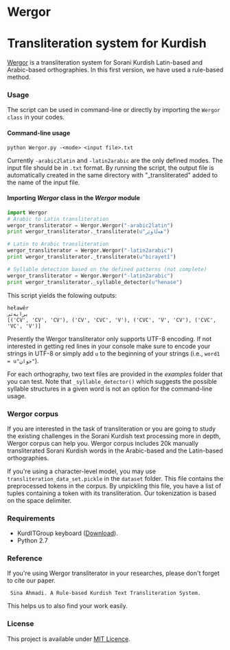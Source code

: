 # Wergor 
# Transliteration system for Kurdish


[Wergor](https://github.com/sinaahmadi/wergor) is a transliteration system for Sorani Kurdish Latin-based and Arabic-based orthographies. In this first version, we have used a rule-based method. 

### Usage
The script can be used in command-line or directly by importing the `Wergor class` in your codes.

#### Command-line usage

~~~
python Wergor.py -<mode> <input file>.txt
~~~
Currently `-arabic2latin` and `-latin2arabic` are the only defined modes. The input file should be in `.txt` format. By running the script, the output file is automatically created in the same directory with "_transliterated" added to the name of the input file.

#### Importing *Wergor* class in the *Wergor* module

 
~~~python
import Wergor
# Arabic to Latin transliteration
wergor_transliterator = Wergor.Wergor("-arabic2latin")
print wergor_transliterator._transliterate(u"هەڵاوێر")

# Latin to Arabic transliteration
wergor_transliterator = Wergor.Wergor("-latin2arabic")
print wergor_transliterator._transliterate(u"birayetî")

# Syllable detection based on the defined patterns (not complete)
wergor_transliterator = Wergor.Wergor("-latin2arabic")
print wergor_transliterator._syllable_detector(u"henase")
~~~

This script yields the folowing outputs: 

~~~
heławêr
برایەتی
[('CV', 'CV', 'CV'), ('CV', 'CVC', 'V'), ('CVC', 'V', 'CV'), ('CVC', 'VC', 'V')]
~~~

Presently the Wergor transliterator only supports UTF-8 encoding. If not interested in getting red lines in your console make sure to encode your strings in UTF-8 or simply add `u` to the beginning of your strings (i.e., `word1 = u"جوان"`). 

For each orthography, two text files are provided in the *examples* folder that you can test. Note that `_syllable_detector()` which suggests the possible syllable structures in a given word is not an option for the command-line usage. 

### Wergor corpus

If you are interested in the task of transliteration or you are going to study the existing challenges in the Sorani Kurdish text processing more in depth, Wergor corpus can help you. Wergor corpus includes 20k manually transliterated Sorani Kurdish words in the Arabic-based and the Latin-based orthographies. 

If you're using a character-level model, you may use `transliteration_data_set.pickle` in the `dataset` folder. This file contains the preprocessed tokens in the corpus. By unpickling this file, you have a list of tuples containing a token with its transliteration. Our tokenization is based on the space delimiter.


### Requirements
  * KurdITGroup keyboard ([Download](https://www.kurditgroup.org/downloads)).
  * Python 2.7


### Reference
If you're using Wergor transliterator in your researches, please don't forget to cite our paper. 

~~~
 Sina Ahmadi. A Rule-based Kurdish Text Transliteration System. 
~~~

This helps us to also find your work easily.

### License

This project is available under [MIT Licence](https://opensource.org/licenses/mit-license.php).